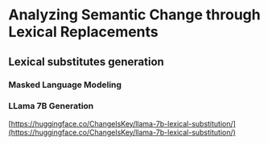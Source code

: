 # Analyzing Semantic Change through Lexical Replacements

## Lexical substitutes generation
### Masked Language Modeling

### LLama 7B Generation
[https://huggingface.co/ChangeIsKey/llama-7b-lexical-substitution/](https://huggingface.co/ChangeIsKey/llama-7b-lexical-substitution/)
